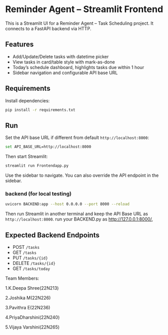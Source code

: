 # Reminder Agent – Streamlit Frontend

This is a Streamlit UI for a Reminder Agent – Task Scheduling project. It connects to a FastAPI backend via HTTP.

## Features

- Add/Update/Delete tasks with datetime picker
- View tasks in card/table style with mark-as-done
- Today’s schedule dashboard, highlights tasks due within 1 hour
- Sidebar navigation and configurable API base URL

## Requirements

Install dependencies:

```bash
pip install -r requirements.txt
```

## Run

Set the API base URL if different from default `http://localhost:8000`:

```bash
set API_BASE_URL=http://localhost:8000
```

Then start Streamlit:

```bash
streamlit run Frontendapp.py
```

Use the sidebar to navigate. You can also override the API endpoint in the sidebar.

### backend (for local testing)


```bash
uvicorn BACKEND:app --host 0.0.0.0 --port 8000 --reload
```

Then run Streamlit in another terminal and keep the API Base URL as `http://localhost:8000`.
run your BACKEND.py as http://127.0.0.1:8000/,

## Expected Backend Endpoints

- POST `/tasks`
- GET `/tasks`
- PUT `/tasks/{id}`
- DELETE `/tasks/{id}`
- GET `/tasks/today`



Team Members:

1.K.Deepa Shree(22N213)

2.Joshika M(22N226)

3.Pavithra E(22N236)

4.PriyaDharshini(22N240)

5.Vijaya Varshini(22N265)



